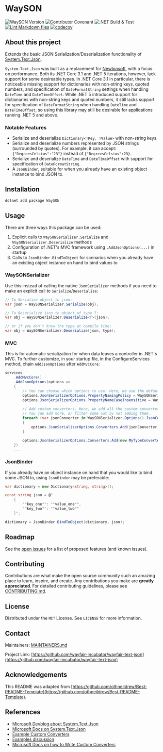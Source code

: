 # WaySON

[![WaySON Version](https://img.shields.io/nuget/v/tag/WaySON?label=WaySON)](https://github.com/wayfair-incubator/wayfair-text-json/blob/main/CHANGELOG.md)
[![Contributor Covenant](https://img.shields.io/badge/Contributor%20Covenant-2.0-4baaaa.svg)](CODE_OF_CONDUCT.md)
[![.NET Build & Test](https://github.com/wayfair-incubator/wayfair-text-json/actions/workflows/build-and-test.yml/badge.svg?branch=main)](https://github.com/wayfair-incubator/wayfair-text-json/actions/workflows/build-and-test.yml)
[![Lint Markdown files](https://github.com/wayfair-incubator/wayfair-text-json/actions/workflows/markdown-lint.yml/badge.svg?branch=main)](https://github.com/wayfair-incubator/wayfair-text-json/actions/workflows/markdown-lint.yml)
[![codecov](https://codecov.io/gh/wayfair-incubator/wayfair-text-json/branch/main/graph/badge.svg?token=DAHTIyeMLE)](https://codecov.io/gh/wayfair-incubator/wayfair-text-json)

## About this project

Extends the basic JSON Serialization/Deserialization functionality of [System.Text.Json](https://docs.microsoft.com/en-us/dotnet/api/system.text.json?view=net-5.0).

`System.Text.Json` was built as a replacement for [Newtonsoft](https://www.newtonsoft.com/json), with a focus on performance. Both its .NET Core 3.1 and .NET 5 iterations, however, lack support for some desireable types. In .NET Core 3.1 in particular, there is noticeable missing support for dictionaries with non-string keys, quoted numbers, and specification of `DateFormatString` settings when handling `DateTime` and `DateTimeOffset`. While .NET 5 introduced support for dictionaries with non-string keys and quoted numbers, it still lacks support for specification of `DateFormatString` when handling `DateTime` and `DateTimeOffset`, so using this library may still be desirable for applications running .NET 5 and above.

### Notable Features

* Serialize and deserialize `Dictionary<TKey, TValue>` with non-string keys.
* Serialize and deserialize numbers represented by JSON strings (surrounded by quotes). For example, it can accept: `{"DegreesCelsius":"23"}` instead of `{"DegreesCelsius":23}`.
* Serialize and deserialize `DateTime` and `DateTimeOffset` with support for specification of `DateFormatString`.
* A `JsonBinder`, suitable for when you already have an existing object instance to bind JSON to.

## Installation

```sh
dotnet add package WaySON
```

## Usage

There are three ways this package can be used:

1. Explicit calls to `WaySONSerializer.Serialize` and `WaySONSerializer.Deserialize` methods
2. Configuration of .NET's MVC framework using `.AddJsonOptions(...)` in startup
3. Calls to `JsonBinder.BindToObject` for scenarios when you already have an existing object instance on hand to bind values to

### WaySONSerializer

Use this instead of calling the native `JsonSerializer` methods if you need to make an explicit call to `Serialize`/`Deserialize`:

```csharp
// To Serialize object to json:
var json = WaySONSerializer.Serialize(obj);

// To Deserialize json to object of type T:
var obj = WaySONSerializer.Deserialize<T>(json);

// or if you don't know the type at compile time: 
var obj = WaySONSerializer.Deserialize(json, type);
```

### MVC

This is for automatic serialization for when data leaves a controller in .NET's MVC. To further customize, in your startup file, in the ConfigureServices method, chain `AddJsonOptions` after `AddMvcCore`:

```csharp
services
    .AddMvcCore()
    .AddJsonOptions(options =>
    {
        // You can choose which options to use. Here, we use the default ones set in WaySONSerializer.
        options.JsonSerializerOptions.PropertyNamingPolicy = WaySONSerializer.Options().PropertyNamingPolicy;
        options.JsonSerializerOptions.PropertyNameCaseInsensitive = WaySONSerializer.Options().PropertyNameCaseInsensitive;
        
        // Add custom converters. Here, we add all the custom converters in WaySONSerializer, then add another custom MyTypeConverter
        // You can add more, or filter some out by not adding them.
        foreach (var jsonConverter in WaySONSerializer.Options().JsonConverters())
        {
            options.JsonSerializerOptions.Converters.Add(jsonConverter);
        }

        options.JsonSerializerOptions.Converters.Add(new MyTypeConverter());
    })   
    ...
```

### JsonBinder

If you already have an object instance on hand that you would like to bind some JSON to, using `JsonBinder` may be preferable:

```csharp
var dictionary = new Dictionary<string, string>();

const string json = @"
    {
        ""key_one"": ""value_one"",
        ""key_two"": ""value_two""
    }";

dictionary = JsonBinder.BindToObject(dictionary, json);
```

## Roadmap

See the [open issues](https://github.com/wayfair-incubator/wayfair-text-json/issues) for a list of proposed features (and known issues).

## Contributing

Contributions are what make the open source community such an amazing place to learn, inspire, and create. Any contributions you make are **greatly appreciated**. For detailed contributing guidelines, please see [CONTRIBUTING.md](CONTRIBUTING.md).

## License

Distributed under the `MIT` License. See `LICENSE` for more information.

## Contact

Maintainers: [MAINTAINERS.md](MAINTAINERS.md)

Project Link: [https://github.com/wayfair-incubator/wayfair-text-json](https://github.com/wayfair-incubator/wayfair-text-json)

## Acknowledgements

This README was adapted from
[https://github.com/othneildrew/Best-README-Template](https://github.com/othneildrew/Best-README-Template).

## References

* [Microsoft Devblog about System.Text.Json](https://devblogs.microsoft.com/dotnet/try-the-new-system-text-json-apis/)
* [Microsoft Docs on System.Text.Json](https://docs.microsoft.com/en-us/dotnet/api/system.text.json?view=netcore-3.0)
* [Example Custom Converters](https://github.com/steveharter/dotnet_corefx/tree/d5e447f1d998b42c1a87258dddceb9aaf35ebe8b/src/System.Text.Json/tests/Serialization)
* [Examples discussion](https://github.com/dotnet/corefx/issues/36639)
* [Microsoft Docs on how to Write Custom Converters](https://docs.microsoft.com/en-us/dotnet/standard/serialization/system-text-json-converters-how-to?view=netcore-3.1)
